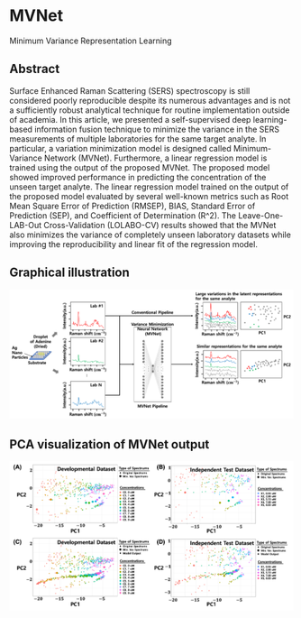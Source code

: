 # MVNet
Minimum Variance Representation Learning

## Abstract
Surface Enhanced Raman Scattering (SERS) spectroscopy is still considered poorly reproducible despite its numerous advantages and is not a sufficiently robust analytical technique for routine implementation outside of academia. In this article, we presented a self-supervised deep learning-based information fusion technique to minimize the variance in the SERS measurements of multiple laboratories for the same target analyte. In particular, a variation minimization model is designed called Minimum-Variance Network (MVNet). Furthermore, a linear regression model is trained using the output of the proposed MVNet. The proposed model showed improved performance in predicting the concentration of the unseen target analyte. The linear regression model trained on the output of the proposed model evaluated by several well-known metrics such as Root Mean Square Error of Prediction (RMSEP), BIAS, Standard Error of Prediction (SEP), and Coefficient of Determination (R^2). The Leave-One-LAB-Out Cross-Validation (LOLABO-CV) results showed that the MVNet also minimizes the variance of completely unseen laboratory datasets while improving the reproducibility and linear fit of the regression model.

## Graphical illustration
![](https://github.com/psychemistz/MVNet/blob/main/Figures/Figure1.png?raw=true)

## PCA visualization of MVNet output
![](https://github.com/psychemistz/MVNet/blob/main/Figures/Figure3.png?raw=true)
